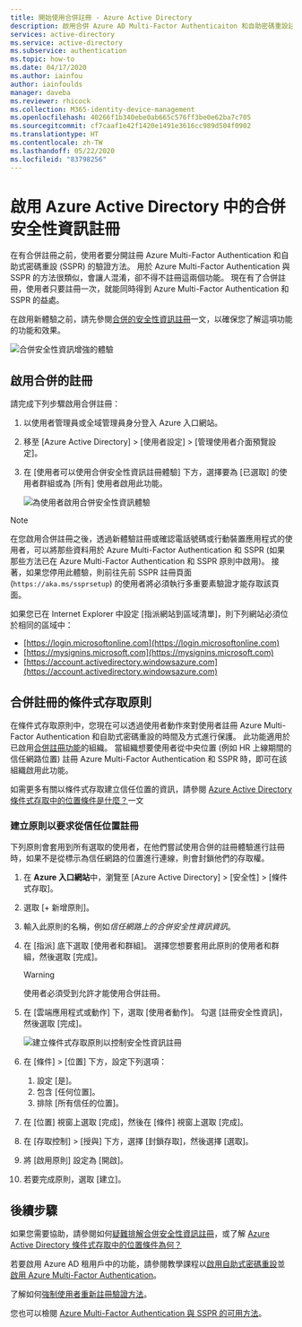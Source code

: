 ```yaml
---
title: 開始使用合併註冊 - Azure Active Directory
description: 啟用合併 Azure AD Multi-Factor Authenticaiton 和自助密碼重設註冊
services: active-directory
ms.service: active-directory
ms.subservice: authentication
ms.topic: how-to
ms.date: 04/17/2020
ms.author: iainfou
author: iainfoulds
manager: daveba
ms.reviewer: rhicock
ms.collection: M365-identity-device-management
ms.openlocfilehash: 40266f1b340ebe0ab665c576ff3be0e62ba7c705
ms.sourcegitcommit: cf7caaf1e42f1420e1491e3616cc989d504f0902
ms.translationtype: HT
ms.contentlocale: zh-TW
ms.lasthandoff: 05/22/2020
ms.locfileid: "83798256"
---
```

# <a name="enable-combined-security-information-registration-in-azure-active-directory"></a>啟用 Azure Active Directory 中的合併安全性資訊註冊

在有合併註冊之前，使用者要分開註冊 Azure Multi-Factor Authentication 和自助式密碼重設 (SSPR) 的驗證方法。 用於 Azure Multi-Factor Authentication 與 SSPR 的方法很類似，會讓人混淆，卻不得不註冊這兩個功能。 現在有了合併註冊，使用者只要註冊一次，就能同時得到 Azure Multi-Factor Authentication 和 SSPR 的益處。

在啟用新體驗之前，請先參閱[合併的安全性資訊註冊](concept-registration-mfa-sspr-combined.md)一文，以確保您了解這項功能的功能和效果。

![合併安全性資訊增強的體驗](media/howto-registration-mfa-sspr-combined/combined-security-info-more-required.png)

## <a name="enable-combined-registration"></a>啟用合併的註冊

請完成下列步驟啟用合併註冊：

1. 以使用者管理員或全域管理員身分登入 Azure 入口網站。
2. 移至 [Azure Active Directory] > [使用者設定] > [管理使用者介面預覽設定]。
3. 在 [使用者可以使用合併安全性資訊註冊體驗] 下方，選擇要為 [已選取] 的使用者群組或為 [所有] 使用者啟用此功能。

   ![為使用者啟用合併安全性資訊體驗](media/howto-registration-mfa-sspr-combined/enable-the-combined-security-info.png)

> [!NOTE]
> 在您啟用合併註冊之後，透過新體驗註冊或確認電話號碼或行動裝置應用程式的使用者，可以將那些資料用於 Azure Multi-Factor Authentication 和 SSPR (如果那些方法已在 Azure Multi-Factor Authentication 和 SSPR 原則中啟用)。 接著，如果您停用此體驗，則前往先前 SSPR 註冊頁面 (`https://aka.ms/ssprsetup`) 的使用者將必須執行多重要素驗證才能存取該頁面。

如果您已在 Internet Explorer 中設定 [指派網站到區域清單]，則下列網站必須位於相同的區域中：

* [https://login.microsoftonline.com](https://login.microsoftonline.com)
* [https://mysignins.microsoft.com](https://mysignins.microsoft.com)
* [https://account.activedirectory.windowsazure.com](https://account.activedirectory.windowsazure.com)

## <a name="conditional-access-policies-for-combined-registration"></a>合併註冊的條件式存取原則

在條件式存取原則中，您現在可以透過使用者動作來對使用者註冊 Azure Multi-Factor Authentication 和自助式密碼重設的時間及方式進行保護。 此功能適用於已啟用[合併註冊功能](../authentication/concept-registration-mfa-sspr-combined.md)的組織。 當組織想要使用者從中央位置 (例如 HR 上線期間的信任網路位置) 註冊 Azure Multi-Factor Authentication 和 SSPR 時，即可在該組織啟用此功能。

如需更多有關以條件式存取建立信任位置的資訊，請參閱 [Azure Active Directory 條件式存取中的位置條件是什麼？](../conditional-access/location-condition.md#named-locations)一文

### <a name="create-a-policy-to-require-registration-from-a-trusted-location"></a>建立原則以要求從信任位置註冊

下列原則會套用到所有選取的使用者，在他們嘗試使用合併的註冊體驗進行註冊時，如果不是從標示為信任網路的位置進行連線，則會封鎖他們的存取權。

1. 在 **Azure 入口網站**中，瀏覽至 [Azure Active Directory] > [安全性] > [條件式存取]。
1. 選取 [+ 新增原則]。
1. 輸入此原則的名稱，例如*信任網路上的合併安全性資訊資訊*。
1. 在 [指派] 底下選取 [使用者和群組]。 選擇您想要套用此原則的使用者和群組，然後選取 [完成]。

   > [!WARNING]
   > 使用者必須受到允許才能使用合併註冊。

1. 在 [雲端應用程式或動作] 下，選取 [使用者動作]。 勾選 [註冊安全性資訊]，然後選取 [完成]。

    ![建立條件式存取原則以控制安全性資訊註冊](media/howto-registration-mfa-sspr-combined/require-registration-from-trusted-location.png)

1. 在 [條件] > [位置] 下方，設定下列選項：
   1. 設定 [是]。
   1. 包含 [任何位置]。
   1. 排除 [所有信任的位置]。
1. 在 [位置] 視窗上選取 [完成]，然後在 [條件] 視窗上選取 [完成]。
1. 在 [存取控制] > [授與] 下方，選擇 [封鎖存取]，然後選擇 [選取]。
1. 將 [啟用原則] 設定為 [開啟]。
1. 若要完成原則，選取 [建立]。

## <a name="next-steps"></a>後續步驟

如果您需要協助，請參閱如何[疑難排解合併安全性資訊註冊](howto-registration-mfa-sspr-combined-troubleshoot.md)，或了解 [Azure Active Directory 條件式存取中的位置條件為何？](../conditional-access/location-condition.md)

若要啟用 Azure AD 租用戶中的功能，請參閱教學課程以[啟用自助式密碼重設](tutorial-enable-sspr.md)並[啟用 Azure Multi-Factor Authentication](tutorial-enable-azure-mfa.md)。

了解如何[強制使用者重新註冊驗證方法](howto-mfa-userdevicesettings.md#manage-user-authentication-options)。

您也可以檢閱 [Azure Multi-Factor Authentication 與 SSPR 的可用方法](concept-authentication-methods.md)。
